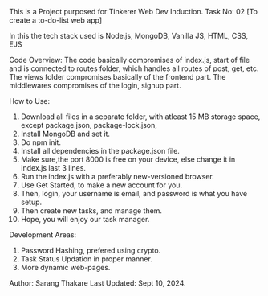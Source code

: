 This is a Project purposed for Tinkerer Web Dev Induction.
Task No: 02 [To create a to-do-list web app]

In this the tech stack used is Node.js, MongoDB, Vanilla JS, HTML, CSS, EJS

Code Overview:
The code basically compromises of index.js, start of file and is connected to routes folder, which handles all routes of post, get, etc.
The views folder compromises basically of the frontend part.
The middlewares compromises of the login, signup part.

How to Use:
1. Download all files in a separate folder, with atleast 15 MB storage space, except package.json, package-lock.json, 
2. Install MongoDB and set it.
3. Do npm init.
4. Install all dependencies in the package.json file.
5. Make sure,the port 8000 is free on your device, else change it in index.js last 3 lines.
6. Run the index.js with a preferably new-versioned browser.
7. Use Get Started, to make a new account for you.
8. Then, login, your username is email, and password is what you have setup.
9. Then create new tasks, and manage them.
10. Hope, you will enjoy our task manager.

Development Areas:
1. Password Hashing, prefered using crypto.
2. Task Status Updation in proper manner.
3. More dynamic web-pages.

Author: Sarang Thakare
Last Updated: Sept 10, 2024.


